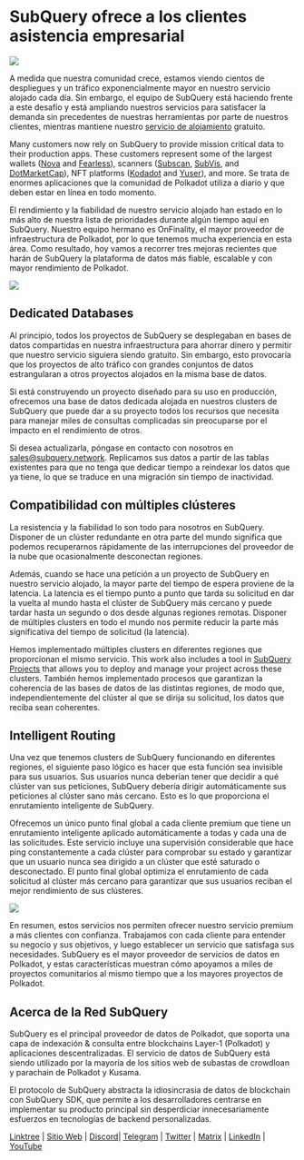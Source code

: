 # SubQuery ofrece a los clientes asistencia empresarial

![](https://miro.medium.com/max/1400/1*z_StqAT5KeaxQLBCm-xpRQ.jpeg)

A medida que nuestra comunidad crece, estamos viendo cientos de despliegues y un tráfico exponencialmente mayor en nuestro servicio alojado cada día. Sin embargo, el equipo de SubQuery está haciendo frente a este desafío y está ampliando nuestros servicios para satisfacer la demanda sin precedentes de nuestras herramientas por parte de nuestros clientes, mientras mantiene nuestro [servicio de alojamiento](https://projects.subquery.network/) gratuito.

Many customers now rely on SubQuery to provide mission critical data to their production apps. These customers represent some of the largest wallets ([Nova](https://novawallet.io/) and [Fearless](https://fearlesswallet.io/)), scanners ([Subscan](https://www.subscan.io/), [SubVis](https://www.subvis.io/), and [DotMarketCap](https://dotmarketcap.com/)), NFT platforms ([Kodadot](https://kodadot.xyz/) and [Yuser](https://yuser.co/)), and more. Se trata de enormes aplicaciones que la comunidad de Polkadot utiliza a diario y que deben estar en línea en todo momento.

El rendimiento y la fiabilidad de nuestro servicio alojado han estado en lo más alto de nuestra lista de prioridades durante algún tiempo aquí en SubQuery. Nuestro equipo hermano es OnFinality, el mayor proveedor de infraestructura de Polkadot, por lo que tenemos mucha experiencia en esta área. Como resultado, hoy vamos a recorrer tres mejoras recientes que harán de SubQuery la plataforma de datos más fiable, escalable y con mayor rendimiento de Polkadot.

![](https://miro.medium.com/max/1200/1*QckhJzjQqw9czpBMRhXgXQ.gif)

## Dedicated Databases

Al principio, todos los proyectos de SubQuery se desplegaban en bases de datos compartidas en nuestra infraestructura para ahorrar dinero y permitir que nuestro servicio siguiera siendo gratuito. Sin embargo, esto provocaría que los proyectos de alto tráfico con grandes conjuntos de datos estrangularan a otros proyectos alojados en la misma base de datos.

Si está construyendo un proyecto diseñado para su uso en producción, ofrecemos una base de datos dedicada alojada en nuestros clusters de SubQuery que puede dar a su proyecto todos los recursos que necesita para manejar miles de consultas complicadas sin preocuparse por el impacto en el rendimiento de otros.

Si desea actualizarla, póngase en contacto con nosotros en sales@subquery.network. Replicamos sus datos a partir de las tablas existentes para que no tenga que dedicar tiempo a reindexar los datos que ya tiene, lo que se traduce en una migración sin tiempo de inactividad.

## Compatibilidad con múltiples clústeres

La resistencia y la fiabilidad lo son todo para nosotros en SubQuery. Disponer de un clúster redundante en otra parte del mundo significa que podemos recuperarnos rápidamente de las interrupciones del proveedor de la nube que ocasionalmente desconectan regiones.

Además, cuando se hace una petición a un proyecto de SubQuery en nuestro servicio alojado, la mayor parte del tiempo de espera proviene de la latencia. La latencia es el tiempo punto a punto que tarda su solicitud en dar la vuelta al mundo hasta el clúster de SubQuery más cercano y puede tardar hasta un segundo o dos desde algunas regiones remotas. Disponer de múltiples clusters en todo el mundo nos permite reducir la parte más significativa del tiempo de solicitud (la latencia).

Hemos implementado múltiples clusters en diferentes regiones que proporcionan el mismo servicio. This work also includes a tool in [SubQuery Projects](https://project.subquery.network/) that allows you to deploy and manage your project across these clusters. También hemos implementado procesos que garantizan la coherencia de las bases de datos de las distintas regiones, de modo que, independientemente del clúster al que se dirija su solicitud, los datos que reciba sean coherentes.

## Intelligent Routing

Una vez que tenemos clusters de SubQuery funcionando en diferentes regiones, el siguiente paso lógico es hacer que esta función sea invisible para sus usuarios. Sus usuarios nunca deberían tener que decidir a qué clúster van sus peticiones, SubQuery debería dirigir automáticamente sus peticiones al clúster sano más cercano. Esto es lo que proporciona el enrutamiento inteligente de SubQuery.

Ofrecemos un único punto final global a cada cliente premium que tiene un enrutamiento inteligente aplicado automáticamente a todas y cada una de las solicitudes. Este servicio incluye una supervisión considerable que hace ping constantemente a cada clúster para comprobar su estado y garantizar que un usuario nunca sea dirigido a un clúster que esté saturado o desconectado. El punto final global optimiza el enrutamiento de cada solicitud al clúster más cercano para garantizar que sus usuarios reciban el mejor rendimiento de sus clústeres.

![](https://miro.medium.com/max/1000/0*DNXDiABzli0et1MU)

En resumen, estos servicios nos permiten ofrecer nuestro servicio premium a más clientes con confianza. Trabajamos con cada cliente para entender su negocio y sus objetivos, y luego establecer un servicio que satisfaga sus necesidades. SubQuery es el mayor proveedor de servicios de datos en Polkadot, y estas características muestran cómo apoyamos a miles de proyectos comunitarios al mismo tiempo que a los mayores proyectos de Polkadot.

## Acerca de la Red SubQuery

SubQuery es el principal proveedor de datos de Polkadot, que soporta una capa de indexación & consulta entre blockchains Layer-1 (Polkadot) y aplicaciones descentralizadas. El servicio de datos de SubQuery está siendo utilizado por la mayoría de los sitios web de subastas de crowdloan y parachain de Polkadot y Kusama.

El protocolo de SubQuery abstracta la idiosincrasia de datos de blockchain con SubQuery SDK, que permite a los desarrolladores centrarse en implementar su producto principal sin desperdiciar innecesariamente esfuerzos en tecnologías de backend personalizadas.

[Linktree](https://linktr.ee/subquerynetwork) | [Sitio Web](https://subquery.network/) | [Discord](https://discord.com/invite/78zg8aBSMG)| [Telegram](https://t.me/subquerynetwork) | [Twitter](https://twitter.com/subquerynetwork) | [Matrix](https://matrix.to/#/#subquery:matrix.org) | [LinkedIn](https://www.linkedin.com/company/subquery) | [YouTube](https://www.youtube.com/channel/UCi1a6NUUjegcLHDFLr7CqLw)
